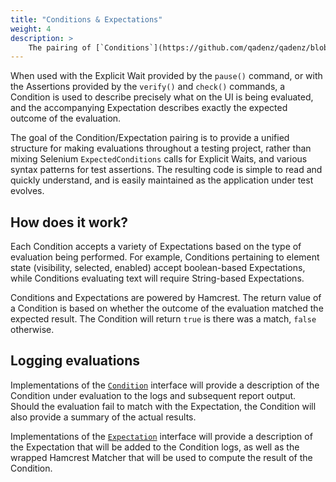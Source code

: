 ```yaml
---
title: "Conditions & Expectations"
weight: 4
description: >
    The pairing of [`Conditions`](https://github.com/qadenz/qadenz/blob/master/src/main/java/dev/qadenz/automation/conditions/Conditions.java) and [`Expectations`](https://github.com/qadenz/qadenz/blob/master/src/main/java/dev/qadenz/automation/conditions/Expectations.java) becomes the core evaluative logic of Qadenz. These classes are used to determine if the state of the UI under test meets a given criteria.
---
```


When used with the Explicit Wait provided by the `pause()` command, or with the Assertions provided by the `verify()` and `check()` commands, a Condition is used to describe precisely what on the UI is being evaluated, and the accompanying Expectation describes exactly the expected outcome of the evaluation.

The goal of the Condition/Expectation pairing is to provide a unified structure for making evaluations throughout a testing project, rather than mixing Selenium `ExpectedConditions` calls for Explicit Waits, and various syntax patterns for test assertions. The resulting code is simple to read and quickly understand, and is easily maintained as the application under test evolves.

## How does it work?

Each Condition accepts a variety of Expectations based on the type of evaluation being performed. For example, Conditions pertaining to element state (visibility, selected, enabled) accept boolean-based Expectations, while Conditions evaluating text will require String-based Expectations.

Conditions and Expectations are powered by Hamcrest. The return value of a Condition is based on whether the outcome of the evaluation matched the expected result. The Condition will return `true` is there was a match, `false` otherwise.

## Logging evaluations

Implementations of the [`Condition`](https://github.com/qadenz/qadenz/blob/master/src/main/java/dev/qadenz/automation/conditions/Condition.java) interface will provide a description of the Condition under evaluation to the logs and subsequent report output. Should the evaluation fail to match with the Expectation, the Condition will also provide a summary of the actual results.

Implementations of the [`Expectation`](https://github.com/qadenz/qadenz/blob/master/src/main/java/dev/qadenz/automation/conditions/Expectation.java) interface will provide a description of the Expectation that will be added to the Condition logs, as well as the wrapped Hamcrest Matcher that will be used to compute the result of the Condition.

